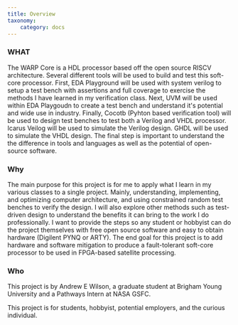 ```yaml
---
title: Overview
taxonomy:
    category: docs
---
```



### WHAT

The WARP Core is a HDL processor based off the open source RISCV architecture. Several different tools will be used to build and test this soft-core processor.  First, EDA Playground will be used with system verilog to setup a test bench with assertions and full coverage to exercise the methods I have learned in my verification class.  Next, UVM will be used within EDA Playgoudn to create a test bench and understand it's potential and wide use in industry.  Finally, Cocotb (Pyhton based verification tool) will be used to design test benches to test both a Verilog and VHDL processor.  Icarus Veilog will be used to simulate the Verilog design. GHDL will be used to simulate the VHDL design. The final step is important to understand the the difference in tools and languages as well as the potential of open-source software.

### Why

The main purpose for this project is for me to apply what I learn in my various classes to a single project. Mainly, understanding, implementing, and optimizing computer architecture, and using constrained random test benches to verify the design.  I will also explore other methods such as test-driven design to understand the benefits it can bring to the work I do professionally.  I want to provide the steps so any student or hobbyist can do the project themselves with free open source software and easy to obtain hardware (Digilent PYNQ or ARTY).  The end goal for this project is to add hardware and software mitigation to produce a fault-tolerant soft-core processor to be used in FPGA-based satellite processing. 

### Who

This project is by Andrew E Wilson, a graduate student at Brigham Young University and a Pathways Intern at NASA GSFC.

This project is for students, hobbyist, potential employers, and the curious individual.
